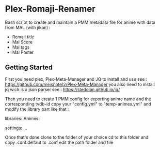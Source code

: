 # Plex-Romaji-Renamer

Bash script to create and maintain a PMM metadata file for anime with data from MAL (with jikan) :
  - Romaji title
  - Mal Score
  - Mal tags
  - Mal Poster

## Getting Started
First you need plex, Plex-Meta-Manager and JQ
to install and use see : https://github.com/meisnate12/Plex-Meta-Manager
you also need to install jq wich is a json parser see : https://stedolan.github.io/jq/

Then you need to create 1 PMM config for exporting anime name and the corresponding tvdb-id
copy your "config.yml" to "temp-animes.yml"
and modify the library part like that :

libraries:
  Animes:

settings:
...

Once that's done clone to the folder of your choice
cd to this folder
and copy .conf.delfaut to .conf
edit the path folder and file


